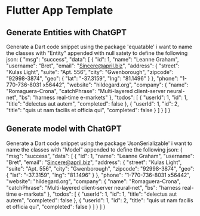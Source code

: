 # Flutter App Template



## Generate Entities with ChatGPT
Generate a Dart code snippet using the package 'equatable' i want to name the classes with "Entity" appended with null satety to define the following json: 
{
    "msg": "success",
    "data": [
        {
            "id": 1,
            "name": "Leanne Graham",
            "username": "Bret",
            "email": "Sincere@april.biz",
            "address": {
                "street": "Kulas Light",
                "suite": "Apt. 556",
                "city": "Gwenborough",
                "zipcode": "92998-3874",
                "geo": {
                    "lat": "-37.3159",
                    "lng": "81.1496"
                }
            },
            "phone": "1-770-736-8031 x56442",
            "website": "hildegard.org",
            "company": {
                "name": "Romaguera-Crona",
                "catchPhrase": "Multi-layered client-server neural-net",
                "bs": "harness real-time e-markets"
            },
            "todos": [
                {
                    "userId": 1,
                    "id": 1,
                    "title": "delectus aut autem",
                    "completed": false
                },
                {
                    "userId": 1,
                    "id": 2,
                    "title": "quis ut nam facilis et officia qui",
                    "completed": false
                }
            ]
        }
    ]
}

## Generate model with ChatGPT

Generate a Dart code snippet using the package 'JsonSerializable' i want to name the classes with "Model" appended  to define the following json: 
{
    "msg": "success",
    "data": [
        {
            "id": 1,
            "name": "Leanne Graham",
            "username": "Bret",
            "email": "Sincere@april.biz",
            "address": {
                "street": "Kulas Light",
                "suite": "Apt. 556",
                "city": "Gwenborough",
                "zipcode": "92998-3874",
                "geo": {
                    "lat": "-37.3159",
                    "lng": "81.1496"
                }
            },
            "phone": "1-770-736-8031 x56442",
            "website": "hildegard.org",
            "company": {
                "name": "Romaguera-Crona",
                "catchPhrase": "Multi-layered client-server neural-net",
                "bs": "harness real-time e-markets"
            },
            "todos": [
                {
                    "userId": 1,
                    "id": 1,
                    "title": "delectus aut autem",
                    "completed": false
                },
                {
                    "userId": 1,
                    "id": 2,
                    "title": "quis ut nam facilis et officia qui",
                    "completed": false
                }
            ]
        }
    ]
}